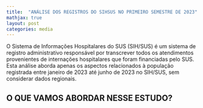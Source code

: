 ```yaml
---
title:  "ANÁLISE DOS REGISTROS DO SIHSUS NO PRIMEIRO SEMESTRE DE 2023"
mathjax: true
layout: post
categories: media
---
```


O Sistema de Informações Hospitalares do SUS (SIH/SUS) é um sistema de registro administrativo responsável por transcrever todos os atendimentos provenientes de 
internações hospitalares que foram financiadas pelo SUS. Esta análise aborda apenas os aspectos relacionados à população registrada entre janeiro de 2023 até junho de 2023 no SIH/SUS,
sem considerar dados regionais.

## O QUE VAMOS ABORDAR NESSE ESTUDO?
